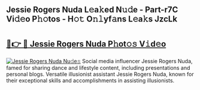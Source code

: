## Jessie Rogers Nuda L𝚎a𝚔ed N𝚞𝚍e - Part-r7C Vi𝚍𝚎o P𝚑𝚘tos - H𝚘𝚝 O𝚗𝚕yf𝚊ns L𝚎a𝚔s JzcLk

# <h2><a href="http://kf3ri48.oniu.top/?m=Jessie+Rogers+Nuda">🔗👉 🔴 Jessie Rogers Nuda P𝚑ot𝚘𝚜 V𝚒d𝚎o</a></h2>

[![Jessie Rogers Nuda Nu𝚍e𝚜](https://i.imgur.com/0qMVB7G.gif)](http://kf3ri48.oniu.top/?m=Jessie+Rogers+Nuda)
Social media influencer Jessie Rogers Nuda, famed for sharing dance and lifestyle content, including presentations and personal blogs. Versatile illusionist assistant Jessie Rogers Nuda, known for their exceptional skills and accomplishments in assisting illusionists.  
